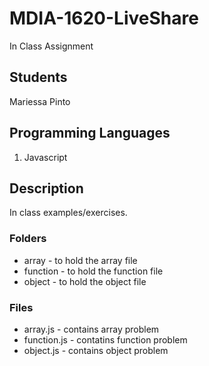 # MDIA-1620-LiveShare
In Class Assignment

## Students
Mariessa Pinto

## Programming Languages
1. Javascript

## Description
In class examples/exercises.

### Folders 

- array - to hold the array file
- function - to hold the function file
- object - to hold the object file

### Files

- array.js - contains array problem
- function.js - contatins function problem 
- object.js - contains object problem 
